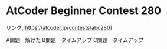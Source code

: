 # AtCoder Beginner Contest 280

リンク:[https://atcoder.jp/contests/abc280]

A問題　解けた
B問題　タイムアップ
C問題　タイムアップ
